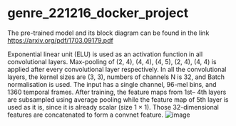 # genre_221216_docker_project

The pre-trained model and its block diagram can be found in the link https://arxiv.org/pdf/1703.09179.pdf

Exponential linear unit (ELU) is used as an activation function in all convolutional layers. Max-pooling of (2, 4), (4, 4), (4, 5), (2, 4), (4, 4) is applied after every convolutional layer respectively. In all the convolutional layers, the kernel sizes are (3, 3), numbers of channels N is 32, and Batch normalisation is used. The input has a single channel, 96-mel bins, and 1360 temporal frames. After training, the feature maps from 1st– 4th layers are subsampled using average pooling while the feature map of 5th layer is used as it is, since it is already scalar (size 1 × 1). Those 32-dimensional features are concatenated to form a convnet feature.
![image](https://user-images.githubusercontent.com/26374302/209610312-b1a07554-278c-49d5-af36-877eef6a06a5.png)
